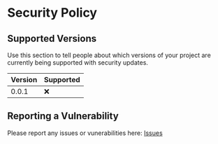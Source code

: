 # Security Policy

## Supported Versions

Use this section to tell people about which versions of your project are
currently being supported with security updates.

| Version | Supported          |
| ------- | ------------------ |
| 0.0.1   | :x:                |

## Reporting a Vulnerability

Please report any issues or vunerabilities here: [Issues][1]

[1]: <https://github.com/theticarcher38/LawsForPaws/issues> "Issues"
